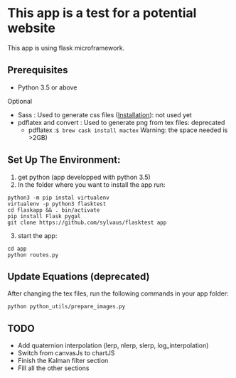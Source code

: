 # This app is a test for a potential website

This app is using flask microframework.  

## Prerequisites
* Python 3.5 or above   

Optional   
* Sass : Used to generate css files ([Installation](http://sass-lang.com/install)): not used yet
* pdflatex and convert : Used to generate png from tex files: deprecated
  * pdflatex :`$ brew cask install mactex` Warning: the space needed is >2GB)

## Set Up The Environment:  
1. get python (app developped with python 3.5)  
2. In the folder where you want to install the app run:  
```
python3 -m pip instal virtualenv
virtualenv -p python3 flasktest
cd flaskapp && . bin/activate
pip install Flask pygal
git clone https://github.com/sylvaus/flasktest app
```

3. start the app:
```
cd app
python routes.py
```   

## Update Equations (deprecated)
After changing the tex files, run the following commands in your app folder:
```
python python_utils/prepare_images.py
```

## TODO
* Add quaternion interpolation (lerp, nlerp, slerp, log_interpolation)
* Switch from canvasJs to chartJS
* Finish the Kalman filter section
* Fill all the other sections
